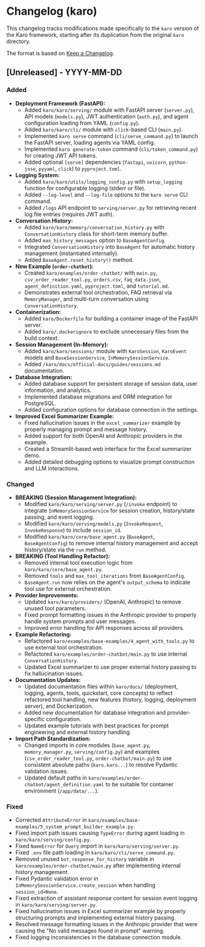 # Changelog (karo)

This changelog tracks modifications made specifically to the `karo` version of the Karo framework, starting after its duplication from the original `karo` directory.

The format is based on [Keep a Changelog](https://keepachangelog.com/en/1.0.0/).

## [Unreleased] - YYYY-MM-DD

### Added
- **Deployment Framework (FastAPI):**
    - Added `karo/karo/serving/` module with FastAPI server (`server.py`), API models (`models.py`), JWT authentication (`auth.py`), and agent configuration loading from YAML (`config.py`).
    - Added `karo/karo/cli/` module with `click`-based CLI (`main.py`).
    - Implemented `karo serve` command (`cli/serve_command.py`) to launch the FastAPI server, loading agents via YAML config.
    - Implemented `karo generate-token` command (`cli/token_command.py`) for creating JWT API tokens.
    - Added optional `[serve]` dependencies (`fastapi`, `uvicorn`, `python-jose`, `pyyaml`, `click`) to `pyproject.toml`.
- **Logging System:**
    - Added `karo/karo/utils/logging_config.py` with `setup_logging` function for configurable logging (stderr or file).
    - Added `--log-level` and `--log-file` options to the `karo serve` CLI command.
    - Added `/logs` API endpoint to `serving/server.py` for retrieving recent log file entries (requires JWT auth).
- **Conversation History:**
    - Added `karo/karo/memory/conversation_history.py` with `ConversationHistory` class for short-term memory buffer.
    - Added `max_history_messages` option to `BaseAgentConfig`.
    - Integrated `ConversationHistory` into `BaseAgent` for automatic history management (instantiated internally).
    - Added `BaseAgent.reset_history()` method.
- **New Example (`order-chatbot`):**
    - Created `karo/examples/order-chatbot/` with `main.py`, `csv_order_reader_tool.py`, `orders.csv`, `faq_data.json`, `agent_definition.yaml`, `pyproject.toml`, and `tutorial.md`.
    - Demonstrates external tool orchestration, FAQ retrieval via `MemoryManager`, and multi-turn conversation using `ConversationHistory`.
- **Containerization:**
    - Added `karo/Dockerfile` for building a container image of the FastAPI server.
    - Added `karo/.dockerignore` to exclude unnecessary files from the build context.
- **Session Management (In-Memory):**
    - Added `karo/karo/sessions/` module with `KaroSession`, `KaroEvent` models and `BaseSessionService`, `InMemorySessionService`.
    - Added `/karo/docs/official-docs/guides/sessions.md` documentation.
- **Database Integration:**
    - Added database support for persistent storage of session data, user information, and analytics.
    - Implemented database migrations and ORM integration for PostgreSQL.
    - Added configuration options for database connection in the settings.
- **Improved Excel Summarizer Example:**
    - Fixed hallucination issues in the `excel_summarizer` example by properly managing prompt and message history.
    - Added support for both OpenAI and Anthropic providers in the example.
    - Created a Streamlit-based web interface for the Excel summarizer demo.
    - Added detailed debugging options to visualize prompt construction and LLM interactions.

### Changed
- **BREAKING (Session Management Integration):**
    - Modified `karo/karo/serving/server.py` (`/invoke` endpoint) to integrate `InMemorySessionService` for session creation, history/state passing, and event logging.
    - Modified `karo/karo/serving/models.py` (`InvokeRequest`, `InvokeResponse`) to include `session_id`.
    - Modified `karo/karo/core/base_agent.py` (`BaseAgent`, `BaseAgentConfig`) to remove internal history management and accept history/state via the `run` method.
- **BREAKING (Tool Handling Refactor):**
    - Removed internal tool execution logic from `karo/karo/core/base_agent.py`.
    - Removed `tools` and `max_tool_iterations` from `BaseAgentConfig`.
    - `BaseAgent.run` now relies on the agent's `output_schema` to indicate tool use for external orchestration.
- **Provider Improvements:**
    - Updated `karo/karo/providers/` (OpenAI, Anthropic) to remove unused tool parameters.
    - Fixed prompt formatting issues in the Anthropic provider to properly handle system prompts and user messages.
    - Improved error handling for API responses across all providers.
- **Example Refactoring:**
    - Refactored `karo/examples/base-examples/4_agent_with_tools.py` to use external tool orchestration.
    - Refactored `karo/examples/order-chatbot/main.py` to use internal `ConversationHistory`.
    - Updated Excel summarizer to use proper external history passing to fix hallucination issues.
- **Documentation Updates:**
    - Updated documentation files within `karo/docs/` (deployment, logging, agents, tools, quickstart, core concepts) to reflect refactored tool handling, new features (history, logging, deployment server), and Dockerization.
    - Added new documentation for database integration and provider-specific configuration.
    - Updated example tutorials with best practices for prompt engineering and external history handling.
- **Import Path Standardization:**
    - Changed imports in core modules (`base_agent.py`, `memory_manager.py`, `serving/config.py`) and examples (`csv_order_reader_tool.py`, `order-chatbot/main.py`) to use consistent absolute paths (`karo.karo...`) to resolve Pydantic validation issues.
    - Updated default paths in `karo/examples/order-chatbot/agent_definition.yaml` to be suitable for container environment (`/app/data/...`).

### Fixed
- Corrected `AttributeError` in `karo/examples/base-examples/5_system_prompt_builder_example.py`.
- Fixed import path issues causing `TypeError` during agent loading in `karo/karo/serving/config.py`.
- Fixed `NameError` for `Query` import in `karo/karo/serving/server.py`.
- Fixed `.env` file path loading in `karo/karo/cli/serve_command.py`.
- Removed unused `bot_response_for_history` variable in `karo/examples/order-chatbot/main.py` after implementing internal history management.
- Fixed Pydantic validation error in `InMemorySessionService.create_session` when handling `session_id=None`.
- Fixed extraction of assistant response content for session event logging in `karo/karo/serving/server.py`.
- Fixed hallucination issues in Excel summarizer example by properly structuring prompts and implementing external history passing.
- Resolved message formatting issues in the Anthropic provider that were causing the "No valid messages found in prompt" warning.
- Fixed logging inconsistencies in the database connection module.
